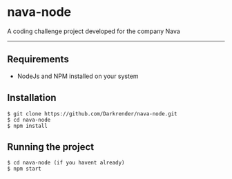 # nava-node

A coding challenge project developed for the company Nava

---
## Requirements
- NodeJs and NPM installed on your system

## Installation

    $ git clone https://github.com/Darkrender/nava-node.git
    $ cd nava-node
    $ npm install

## Running the project
    $ cd nava-node (if you havent already)
    $ npm start
